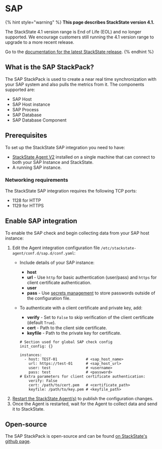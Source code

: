 # SAP

{% hint style="warning" %}
**This page describes StackState version 4.1.** 

The StackState 4.1 version range is End of Life \(EOL\) and no longer supported. We encourage customers still running the 4.1 version range to upgrade to a more recent release.

Go to the [documentation for the latest StackState release](https://docs.stackstate.com/).
{% endhint %}

## What is the SAP StackPack?

The SAP StackPack is used to create a near real time synchronization with your SAP system and also pulls the metrics from it. The components supported are:

* SAP Host
* SAP Host instance
* SAP Process
* SAP Database
* SAP Database Component

## Prerequisites

To set up the StackState SAP integration you need to have:

* [StackState Agent V2](agent.md) installed on a single machine that can connect to both your SAP Instance and StackState.
* A running SAP instance.

### Networking requirements

The StackState SAP integration requires the following TCP ports:

* 1128 for HTTP 
* 1129 for HTTPS

## Enable SAP integration

To enable the SAP check and begin collecting data from your SAP host instance:

1. Edit the Agent integration configuration file `/etc/stackstate-agent/conf.d/sap.d/conf.yaml`:
   * Include details of your SAP instance:
     * **host**
     * **url** - Use `http` for basic authentication \(user/pass\) and `https` for client certificate authentication.
     * **user**
     * **pass** - Use [secrets management](../../configure/security/secrets_management.md) to store passwords outside of the configuration file.
   * To authenticate with a client certificate and private key, add:

     * **verify** - Set to `False` to skip verification of the client certificate \(default `True`\).
     * **cert** - Path to the client side certificate.
     * **keyfile** - Path to the private key for certificate.

     ```text
     # Section used for global SAP check config
     init_config: {}

     instances:
       - host: TEST-01             # <sap_host_name>
         url: https://test-01      # <sap_host_url>   
         user: test                # <username>
         pass: test                # <password>
     # Extra parameters for client certificate authentication:
         verify: False             
         cert: /path/to/cert.pem   # <certificate_path>
         keyfile: /path/to/key.pem # <keyfile_path>
     ```
2. [Restart the StackState Agent\(s\)](agent.md#start-stop-restart-the-stackstate-agent) to publish the configuration changes.
3. Once the Agent is restarted, wait for the Agent to collect data and send it to StackState.

## Open-source

The SAP StackPack is open-source and can be found [on StackState's github page](https://github.com/StackVista/stackpack-sap).

